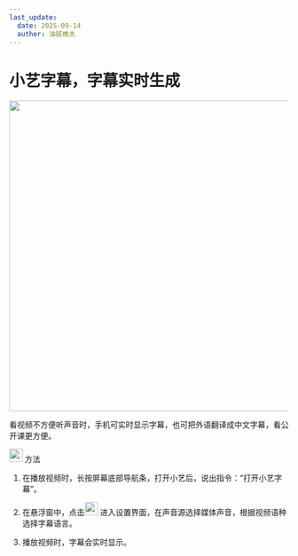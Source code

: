 ```yaml
---
last_update:
  date: 2025-09-14
  author: 油腻樵夫
---
```


# 小艺字幕，字幕实时生成

<img src="https://tips-p01-drcn.dbankcdn.cn/MODEL/DOC/C00B031/resource/card/202502281vpXhm/zh-cn/image/figure/10104442_f005_AISubtitles.png" width="560" height=""/>

看视频不方便听声音时，手机可实时显示字幕，也可把外语翻译成中文字幕，看公开课更方便。

<img src="https://tips-p01-drcn.dbankcdn.cn/MODEL/EMUI/C00B030/resource/card/202503041becsx/zh-cn/image/common/buttons/fig_method.png" width="24" height="24"/> 方法

1.  在播放视频时，长按屏幕底部导航条，打开小艺后，说出指令：“打开小艺字幕”。
    
2.  在悬浮窗中，点击<img src="https://tips-p01-drcn.dbankcdn.cn/MODEL/EMUI/C00B030/resource/card/202512250Xzgpn/zh-cn/image/common/buttons/ic_stylus_settings.png" width="24" height="24"/> 进入设置界面，在声音源选择媒体声音，根据视频语种选择字幕语言。
    
3.  播放视频时，字幕会实时显示。

